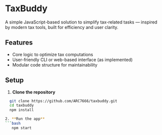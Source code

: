 # TaxBuddy

A simple JavaScript-based solution to simplify tax-related tasks — inspired by modern tax tools, built for efficiency and user clarity.

## Features
- Core logic to optimize tax computations
- User-friendly CLI or web-based interface (as implemented)
- Modular code structure for maintainability

## Setup
1. **Clone the repository**
```bash
  git clone https://github.com/ARC7666/taxbuddy.git
  cd taxbuddy
  npm install

2. **Run the app**
```bash
   npm start

